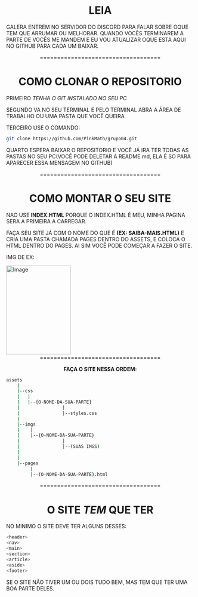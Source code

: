 <div align='center'>
    
# LEIA
</div>

GALERA ENTREM NO SERVIDOR DO DISCORD PARA FALAR SOBRE OQUE TEM QUE ARRUMAR OU MELHORAR.
QUANDO VOCÊS TERMINAREM A PARTE DE VOCÊS ME MANDEM E EU VOU ATUALIZAR OQUE ESTA AQUI NO GITHUB PARA CADA UM BAIXAR.


<div align='center'>
===================================
    
# COMO CLONAR O REPOSITORIO
</div>

PRIMEIRO *TENHA O GIT INSTALADO NO SEU PC*

SEGUNDO VA NO SEU TERMINAL E PELO TERMINAL ABRA A ÁREA DE TRABALHO OU UMA PASTA QUE VOCÊ QUEIRA

TERCEIRO USE O COMANDO:
```bash
git clone https://github.com/PinkMath/grupo04.git
```
QUARTO ESPERA BAIXAR O REPOSITORIO E VOCÊ JÁ IRA TER TODAS AS PASTAS NO SEU PC(VOCÊ PODE DELETAR A README.md, ELA É SO PARA APARECER ESSA MENSAGEM NO GITHUB)


<div align='center'>
===================================
    
# COMO MONTAR O SEU SITE
</div>

NAO USE **INDEX.HTML** PORQUE O INDEX.HTML É MEU, MINHA PAGINA SERA A PRIMEIRA A CARREGAR.

FAÇA SEU SITE JÁ COM O NOME DO QUE É **(EX: SAIBA-MAIS.HTML)** E CRIA UMA PASTA CHAMADA PAGES DENTRO DO ASSETS, E COLOCA O HTML DENTRO DO PAGES. AI SIM VOCÊ PODE COMEÇAR A FAZER O SITE.

IMG DE EX:


<img width="173" height="238" alt="Image" src="https://github.com/user-attachments/assets/c3e07c9b-0e61-4a53-9118-d20bf5086d95" />


<div align='center'>
===================================
    
**FAÇA O SITE NESSA ORDEM:**
</div>

```bash
assets
    |
    |--css
    |   |
    |   |--{O-NOME-DA-SUA-PARTE}
    |                |
    |                |--styles.css
    |
    |--imgs
    |    |
    |    |--{O-NOME-DA-SUA-PARTE}
    |                |
    |                |--(SUAS IMGS)
    |
    |
    |--pages
         |
         |--(O-NOME-DA-SUA-PARTE).html
```

<div align='center'>
===================================
    
# O SITE *TEM* QUE TER
</div>

NO MINIMO O SITE DEVE TER ALGUNS DESSES:

```bash
<header>
<nav>
<main>
<section>
<article>
<aside>
<footer>
```

SE O SITE NÃO TIVER UM OU DOIS TUDO BEM, MAS TEM QUE TER UMA BOA PARTE DELES.

